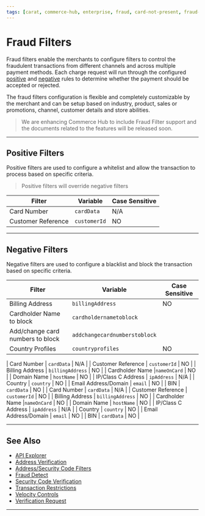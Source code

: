 ```yaml
---
tags: [carat, commerce-hub, enterprise, fraud, card-not-present, fraud-filters]
---
```



# Fraud Filters

Fraud filters enable the merchants to configure filters to control the fraudulent transactions from different channels and across multiple payment methods. Each charge request will run through the configured [positive](#positive-filters) and [negative](#negative-filters) rules to determine whether the payment should be accepted or rejected.

The fraud filters configuration is flexible and completely customizable by the merchant and can be setup based on industry, product, sales or promotions, channel, customer details and store abilities.

<!-- theme: danger -->
> We are enhancing Commerce Hub to include Fraud Filter support and the documents related to the features will be released soon.

---

## Positive Filters

Positive filters are used to configure a whitelist and allow the transaction to process based on specific criteria.

<!-- theme: info -->
> Positive filters will override negative filters

| Filter | Variable | Case Sensitive |
| ----- | ------ | ----- |
| Card Number | `cardData` | N/A |
| Customer Reference | `customerId` | NO |

---

## Negative Filters

Negative filters are used to configure a blacklist and block the transaction based on specific criteria.

| Filter | Variable | Case Sensitive |
| ----- | ------ | ----- |
| Billing Address | `billingAddress` | NO |
| Cardholder Name to block | `cardholdernametoblock` |  |
| Add/change card numbers to block | `addchangecardnumberstoblock` |  |
| Country Profiles | `countryprofiles` | NO |

| Card Number | `cardData` | N/A |
| Customer Reference | `customerId` | NO |
| Billing Address | `billingAddress` | NO |
| Cardholder Name |`nameOnCard` | NO |
| Domain Name | `hostName` | NO |
| IP/Class C Address | `ipAddress` | N/A |
| Country | `country` | NO |
| Email Address/Domain | `email` | NO |
| BIN | `cardData` | NO |
| Card Number | `cardData` | N/A |
| Customer Reference | `customerId` | NO |
| Billing Address | `billingAddress` | NO |
| Cardholder Name |`nameOnCard` | NO |
| Domain Name | `hostName` | NO |
| IP/Class C Address | `ipAddress` | N/A |
| Country | `country` | NO |
| Email Address/Domain | `email` | NO |
| BIN | `cardData` | NO |

---

## See Also

- [API Explorer](../api/?type=post&path=/payments-vas/v1/accounts/verification)
- [Address Verification](?path=docs/Resources/Guides/Fraud/Address-Verification.md)
- [Address/Security Code Filters](?path=docs/Resources/Guides/Fraud/Fraud-Settings-AVS-CVV.md)
- [Fraud Detect](?path=docs/Resources/Guides/Fraud/Fraud-Detect.md)
- [Security Code Verification](?path=docs/Resources/Guides/Fraud/Security-Code.md)
- [Transaction Restrictions](?path=docs/Resources/Guides/Fraud/Fraud-Settings-Restrictions.md)
- [Velocity Controls](?path=docs/Resources/Guides/Fraud/Fraud-Settings-Velocity.md)
- [Verification Request](?path=docs/Resources/API-Documents/Payments_VAS/Verification.md)

---
